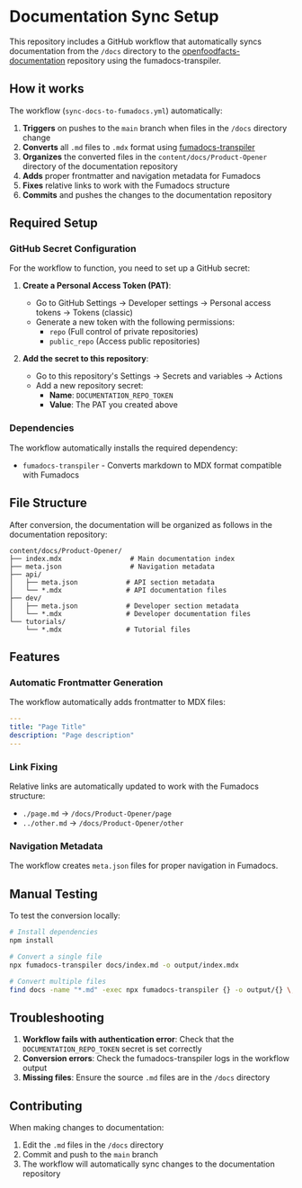 # Documentation Sync Setup

This repository includes a GitHub workflow that automatically syncs documentation from the `/docs` directory to the [openfoodfacts-documentation](https://github.com/openfoodfacts/openfoodfacts-documentation) repository using the fumadocs-transpiler.

## How it works

The workflow (`sync-docs-to-fumadocs.yml`) automatically:

1. **Triggers** on pushes to the `main` branch when files in the `/docs` directory change
2. **Converts** all `.md` files to `.mdx` format using [fumadocs-transpiler](https://www.npmjs.com/package/fumadocs-transpiler)
3. **Organizes** the converted files in the `content/docs/Product-Opener` directory of the documentation repository
4. **Adds** proper frontmatter and navigation metadata for Fumadocs
5. **Fixes** relative links to work with the Fumadocs structure
6. **Commits** and pushes the changes to the documentation repository

## Required Setup

### GitHub Secret Configuration

For the workflow to function, you need to set up a GitHub secret:

1. **Create a Personal Access Token (PAT)**:
   - Go to GitHub Settings → Developer settings → Personal access tokens → Tokens (classic)
   - Generate a new token with the following permissions:
     - `repo` (Full control of private repositories)
     - `public_repo` (Access public repositories)

2. **Add the secret to this repository**:
   - Go to this repository's Settings → Secrets and variables → Actions
   - Add a new repository secret:
     - **Name**: `DOCUMENTATION_REPO_TOKEN`
     - **Value**: The PAT you created above

### Dependencies

The workflow automatically installs the required dependency:
- `fumadocs-transpiler` - Converts markdown to MDX format compatible with Fumadocs

## File Structure

After conversion, the documentation will be organized as follows in the documentation repository:

```
content/docs/Product-Opener/
├── index.mdx                 # Main documentation index
├── meta.json                 # Navigation metadata
├── api/
│   ├── meta.json            # API section metadata
│   └── *.mdx                # API documentation files
├── dev/
│   ├── meta.json            # Developer section metadata
│   └── *.mdx                # Developer documentation files
└── tutorials/
    └── *.mdx                # Tutorial files
```

## Features

### Automatic Frontmatter Generation
The workflow automatically adds frontmatter to MDX files:
```yaml
---
title: "Page Title"
description: "Page description"
---
```

### Link Fixing
Relative links are automatically updated to work with the Fumadocs structure:
- `./page.md` → `/docs/Product-Opener/page`
- `../other.md` → `/docs/Product-Opener/other`

### Navigation Metadata
The workflow creates `meta.json` files for proper navigation in Fumadocs.

## Manual Testing

To test the conversion locally:

```bash
# Install dependencies
npm install

# Convert a single file
npx fumadocs-transpiler docs/index.md -o output/index.mdx

# Convert multiple files
find docs -name "*.md" -exec npx fumadocs-transpiler {} -o output/{} \;
```

## Troubleshooting

1. **Workflow fails with authentication error**: Check that the `DOCUMENTATION_REPO_TOKEN` secret is set correctly
2. **Conversion errors**: Check the fumadocs-transpiler logs in the workflow output
3. **Missing files**: Ensure the source `.md` files are in the `/docs` directory

## Contributing

When making changes to documentation:
1. Edit the `.md` files in the `/docs` directory
2. Commit and push to the `main` branch
3. The workflow will automatically sync changes to the documentation repository
